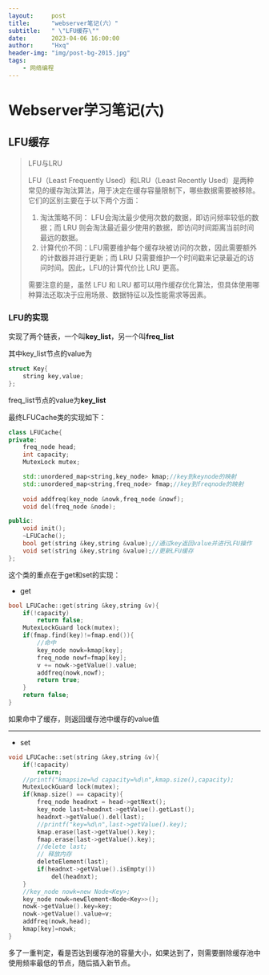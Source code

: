 ```yaml
---
layout:     post
title:      "webserver笔记(六）"
subtitle:   " \"LFU缓存\""
date:       2023-04-06 16:00:00
author:     "Hxq"
header-img: "img/post-bg-2015.jpg"
tags:
    - 网络编程
---
```


# Webserver学习笔记(六)

## LFU缓存

> LFU与LRU
>
> LFU（Least Frequently Used）和LRU（Least Recently Used）是两种常见的缓存淘汰算法，用于决定在缓存容量限制下，哪些数据需要被移除。它们的区别主要在于以下两个方面：
>
> 1. 淘汰策略不同： LFU会淘汰最少使用次数的数据，即访问频率较低的数据；而 LRU 则会淘汰最近最少使用的数据，即访问时间距离当前时间最远的数据。
> 2. 计算代价不同：LFU需要维护每个缓存块被访问的次数，因此需要额外的计数器并进行更新；而 LRU 只需要维护一个时间戳来记录最近的访问时间。因此，LFU的计算代价比 LRU 更高。
>
> 需要注意的是，虽然 LFU 和 LRU 都可以用作缓存优化算法，但具体使用哪种算法还取决于应用场景、数据特征以及性能需求等因素。

### LFU的实现

实现了两个链表，一个叫**key_list**，另一个叫**freq_list**

其中key_list节点的value为

```C++
struct Key{
	string key,value;
};
```

freq_list节点的value为**key_list**



最终LFUCache类的实现如下：

```C++
class LFUCache{
private:
	freq_node head;
	int capacity;
	MutexLock mutex;	

	std::unordered_map<string,key_node> kmap;//key到keynode的映射
	std::unordered_map<string,freq_node> fmap;//key到freqnode的映射
	
	void addfreq(key_node &nowk,freq_node &nowf);	
	void del(freq_node &node);

public:
	void init();
	~LFUCache();
	bool get(string &key,string &value);//通过key返回value并进行LFU操作
	void set(string &key,string &value);//更新LFU缓存
};
```

这个类的重点在于get和set的实现：

* get

```C++
bool LFUCache::get(string &key,string &v){
	if(!capacity)
		return false;
	MutexLockGuard lock(mutex);
	if(fmap.find(key)!=fmap.end()){
		//命中
		key_node nowk=kmap[key];
		freq_node nowf=fmap[key];
		v += nowk->getValue().value;
		addfreq(nowk,nowf);
		return true;
	}
	return false;
}
```

如果命中了缓存，则返回缓存池中缓存的value值

---

* set

```C++
void LFUCache::set(string &key,string &v){
	if(!capacity)
		return;
	//printf("kmapsize=%d capacity=%d\n",kmap.size(),capacity);
	MutexLockGuard lock(mutex);
	if(kmap.size() == capacity){
		freq_node headnxt = head->getNext();
		key_node last=headnxt->getValue().getLast();
		headnxt->getValue().del(last);
		//printf("key=%d\n",last->getValue().key);
		kmap.erase(last->getValue().key);
		fmap.erase(last->getValue().key);
		//delete last;
		// 释放内存
		deleteElement(last);
		if(headnxt->getValue().isEmpty())
			del(headnxt);
	}
	//key_node nowk=new Node<Key>;
	key_node nowk=newElement<Node<Key>>();
	nowk->getValue().key=key;
	nowk->getValue().value=v;
	addfreq(nowk,head);
	kmap[key]=nowk;
}
```

多了一重判定，看是否达到缓存池的容量大小，如果达到了，则需要删除缓存池中使用频率最低的节点，随后插入新节点。
